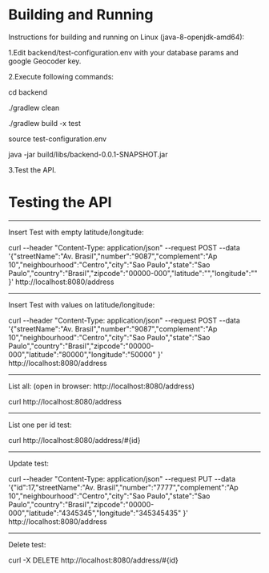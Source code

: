 # Building and Running

Instructions for building and running on Linux (java-8-openjdk-amd64):

1.Edit backend/test-configuration.env with your database params and google Geocoder key.

2.Execute following commands:

cd backend

./gradlew clean

./gradlew build -x test

source test-configuration.env

java -jar build/libs/backend-0.0.1-SNAPSHOT.jar

3.Test the API.

# Testing the API

---------------------------------------------------------------------------------------

Insert Test with empty latitude/longitude:

curl --header "Content-Type: application/json"
  --request POST
  --data '{"streetName":"Av. Brasil","number":"9087","complement":"Ap 10","neighbourhood":"Centro","city":"Sao Paulo","state":"Sao Paulo","country":"Brasil","zipcode":"00000-000","latitude":"","longitude":"" }' 
  http://localhost:8080/address


---------------------------------------------------------------------------------------
  
Insert Test with values on latitude/longitude:

curl --header "Content-Type: application/json"
  --request POST
  --data '{"streetName":"Av. Brasil","number":"9087","complement":"Ap 10","neighbourhood":"Centro","city":"Sao Paulo","state":"Sao Paulo","country":"Brasil","zipcode":"00000-000","latitude":"80000","longitude":"50000" }' 
  http://localhost:8080/address  
  
---------------------------------------------------------------------------------------
  
List all: (open in browser: http://localhost:8080/address)

curl http://localhost:8080/address 
  
---------------------------------------------------------------------------------------

List one per id test:

curl http://localhost:8080/address/#{id}

---------------------------------------------------------------------------------------

Update test:

curl --header "Content-Type: application/json" 
  --request PUT 
  --data '{"id":17,"streetName":"Av. Brasil","number":"7777","complement":"Ap 10","neighbourhood":"Centro","city":"Sao Paulo","state":"Sao Paulo","country":"Brasil","zipcode":"00000-000","latitude":"4345345","longitude":"345345435" }' 
  http://localhost:8080/address

---------------------------------------------------------------------------------------

Delete test:

curl -X DELETE http://localhost:8080/address/#{id}


  